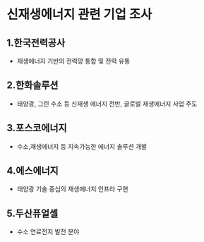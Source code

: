 # 신재생에너지 관련 기업 조사

## **1.한국전력공사**
- 재생에너지 기반의 전력망 통합 및 전력 유통

## **2.한화솔루션**
- 태양광, 그린 수소 등 신재생 에너지 전반, 글로벌 재생에너지 사업 주도

## **3.포스코에너지**
- 수소,재생에너지 등 지속가능한 에너지 솔루션 개발

## **4.에스에너지**
- 태양광 기술 중심의 재생에너지 인프라 구현

## **5.두산퓨얼셀**
- 수소 연료전지 발전 분야